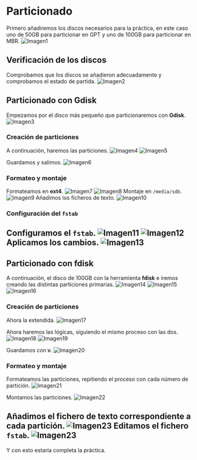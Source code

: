 # Particionado

Primero añadiremos los discos necesarios para la práctica, en este caso uno de 50GB para particionar en GPT y uno de 100GB para particionar en MBR.
![Imagen1](UD3/Imagenes/1.png)


## Verificación de los discos

Comprobamos que los discos se añadieron adecuadamente y comprobamos el estado de partida.
![Imagen2](UD3/Imagenes/2.png)
## Particionado con Gdisk

Empezamos por el disco más pequeño que particionaremos con **Gdisk**.
![Imagen3](UD3/Imagenes/3.png)

### Creación de particiones

A continuación, haremos las particiones.
![Imagen4](UD3/Imagenes/4.png)
![Imagen5](UD3/Imagenes/5.png)

Guardamos y salimos.
![Imagen6](UD3/Imagenes/6.png)
### Formateo y montaje

Formateamos en **ext4**.
![Imagen7](UD3/Imagenes/7.png)
![Imagen8](UD3/Imagenes/8.png)
Montaje en `/media/sdb`.
![Imagen9](UD3/Imagenes/9.png)
Añadimos los ficheros de texto.
![Imagen10](UD3/Imagenes/10.png)
### Configuración del `fstab`

Configuramos el `fstab`.
![Imagen11](UD3Imagenes/11.png)
![Imagen12](UD3/Imagenes/12.png)
Aplicamos los cambios.
![Imagen13](UD3/Imagenes/13.png)
---

## Particionado con fdisk

A continuación, el disco de 100GB con la herramienta **fdisk** e iremos creando las distintas particiones primarias.
![Imagen14](UD3/Imagenes/14.png)
![Imagen15](UD3/Imagenes/15.png)
![Imagen16](UD3/Imagenes/16.png)

### Creación de particiones

Ahora la extendida.
![Imagen17](UD3/Imagenes/17.png)

Ahora haremos las lógicas, siguiendo el mismo proceso con las dos.
![Imagen18](UD3/Imagenes/18.png)
![Imagen19](UD3/Imagenes/19.png)

Guardamos con `W`.
![Imagen20](UD3/Imagenes/20.png)
### Formateo y montaje

Formateamos las particiones, repitiendo el proceso con cada número de partición.
![Imagen21](UD3/Imagenes/21.png)

Montamos las particiones.
![Imagen22](UD3/Imagenes/22.png)

Añadimos el fichero de texto correspondiente a cada partición.
![Imagen23](UD3/Imagenes/23.png)
Editamos el fichero `fstab`.
![Imagen23](UD3/Imagenes/ultima.png)
---

Y con esto estaría completa la práctica.
